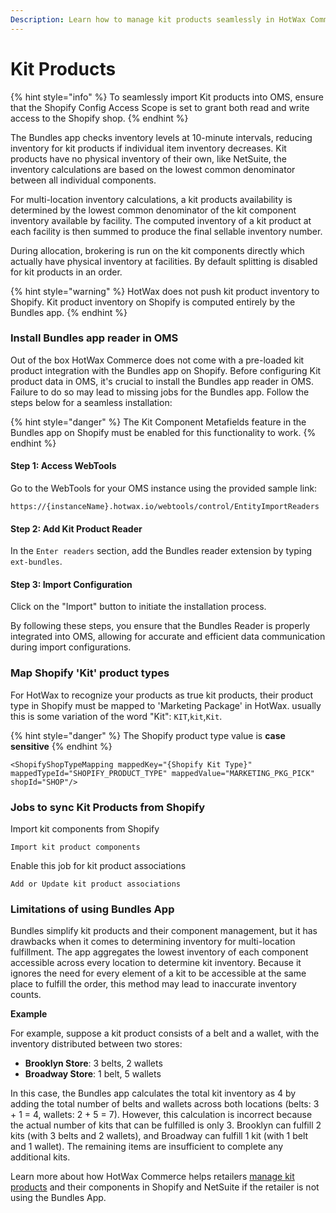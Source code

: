 ```yaml
---
Description: Learn how to manage kit products seamlessly in HotWax Commerce.
---
```


# Kit Products

{% hint style="info" %}
To seamlessly import Kit products into OMS, ensure that the Shopify Config Access Scope is set to grant both read and write access to the Shopify shop.
{% endhint %}

The Bundles app checks inventory levels at 10-minute intervals, reducing inventory for kit products if individual item inventory decreases. Kit products have no physical inventory of their own, like NetSuite, the inventory calculations are based on the lowest common denominator between all individual components.

For multi-location inventory calculations, a kit products availability is determined by the lowest common denominator of the kit component inventory available by facility. The computed inventory of a kit product at each facility is then summed to produce the final sellable inventory number.

During allocation, brokering is run on the kit components directly which actually have physical inventory at facilities. By default splitting is disabled for kit products in an order.

{% hint style="warning" %}
HotWax does not push kit product inventory to Shopify. Kit product inventory on Shopify is computed entirely by the Bundles app.
{% endhint %}

### Install Bundles app reader in OMS

Out of the box HotWax Commerce does not come with a pre-loaded kit product integration with the Bundles app on Shopify. Before configuring Kit product data in OMS, it's crucial to install the Bundles app reader in OMS. Failure to do so may lead to missing jobs for the Bundles app. Follow the steps below for a seamless installation:

{% hint style="danger" %}
The Kit Component Metafields feature in the Bundles app on Shopify must be enabled for this functionality to work.
{% endhint %}

#### Step 1: Access WebTools

Go to the WebTools for your OMS instance using the provided sample link:

```
https://{instanceName}.hotwax.io/webtools/control/EntityImportReaders
```

#### Step 2: Add Kit Product Reader

In the `Enter readers` section, add the Bundles reader extension by typing `ext-bundles`.

#### Step 3: Import Configuration

Click on the "Import" button to initiate the installation process.

By following these steps, you ensure that the Bundles Reader is properly integrated into OMS, allowing for accurate and efficient data communication during import configurations.

### Map Shopify 'Kit' product types

For HotWax to recognize your products as true kit products, their product type in Shopify must be mapped to 'Marketing Package' in HotWax. usually this is some variation of the word "Kit": `KIT`,`kit`,`Kit`.

{% hint style="danger" %}
The Shopify product type value is **case sensitive**
{% endhint %}

```
<ShopifyShopTypeMapping mappedKey="{Shopify Kit Type}" mappedTypeId="SHOPIFY_PRODUCT_TYPE" mappedValue="MARKETING_PKG_PICK" shopId="SHOP"/>
```

### Jobs to sync Kit Products from Shopify

Import kit components from Shopify

```
Import kit product components
```

Enable this job for kit product associations

```
Add or Update kit product associations
```

### Limitations of using Bundles App

Bundles simplify kit products and their component management, but it has drawbacks when it comes to determining inventory for multi-location fulfillment. The app aggregates the lowest inventory of each component accessible across every location to determine kit inventory. Because it ignores the need for every element of a kit to be accessible at the same place to fulfill the order, this method may lead to inaccurate inventory counts.

**Example**

For example, suppose a kit product consists of a belt and a wallet, with the inventory distributed between two stores:

* **Brooklyn Store**: 3 belts, 2 wallets
* **Broadway Store**: 1 belt, 5 wallets

In this case, the Bundles app calculates the total kit inventory as 4 by adding the total number of belts and wallets across both locations (belts: 3 + 1 = 4, wallets: 2 + 5 = 7). However, this calculation is incorrect because the actual number of kits that can be fulfilled is only 3. Brooklyn can fulfill 2 kits (with 3 belts and 2 wallets), and Broadway can fulfill 1 kit (with 1 belt and 1 wallet). The remaining items are insufficient to complete any additional kits.

Learn more about how HotWax Commerce helps retailers [manage kit products](https://docs.hotwax.co/documents/learn-netsuite/integration-flows/kitproducts) and their components in Shopify and NetSuite if the retailer is not using the Bundles App.
